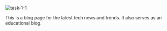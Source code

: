 ![task-1-1](https://socialify.git.ci/msizi007/task-1-1/image?language=1&owner=1&name=1&stargazers=1&theme=Light)

This is a blog page for the latest tech news and trends. It also serves as an educational blog.
